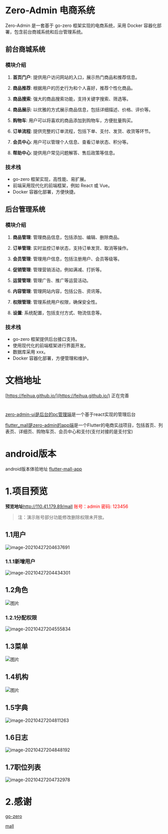 # Zero-Admin 电商系统

Zero-Admin 是一套基于 go-zero 框架实现的电商系统，采用 Docker 容器化部署，包含前台商城系统和后台管理系统。

## 前台商城系统

### 模块介绍

1. **首页门户**: 提供用户访问网站的入口，展示热门商品和推荐信息。

2. **商品推荐**: 根据用户的历史行为和个人喜好，推荐个性化商品。

3. **商品搜索**: 强大的商品搜索功能，支持关键字搜索、筛选等。

4. **商品展示**: 以优雅的方式展示商品信息，包括详细描述、价格、评价等。

5. **购物车**: 用户可以将喜欢的商品添加到购物车，方便批量购买。

6. **订单流程**: 提供完整的订单流程，包括下单、支付、发货、收货等环节。

7. **会员中心**: 用户可以管理个人信息、查看订单状态、积分等。

8. **帮助中心**: 提供用户常见问题解答、售后政策等信息。

### 技术栈

- go-zero 框架实现，高性能、易扩展。
- 前端采用现代化的前端框架，例如 React 或 Vue。
- Docker 容器化部署，方便快捷。

## 后台管理系统

### 模块介绍

1. **商品管理**: 管理商品信息，包括添加、编辑、删除商品。

2. **订单管理**: 实时监控订单状态，支持订单发货、取消等操作。

3. **会员管理**: 管理用户信息，包括注册用户、会员等级等。

4. **促销管理**: 管理营销活动，例如满减、打折等。

5. **运营管理**: 管理广告、推广等运营活动。

6. **内容管理**: 管理网站内容，包括公告、资讯等。

7. **权限管理**: 管理系统用户权限，确保安全性。

8. **设置**: 系统配置，包括支付方式、物流信息等。

### 技术栈

- go-zero 框架提供后台接口支持。
- 使用现代化的前端框架进行界面开发。
- 数据库采用 xxx。
- Docker 容器化部署，方便管理和维护。

# 文档地址
[https://feihua.github.io/](https://feihua.github.io/) 正在完善
#
[zero-admin-ui是后台的pc管理端](https://github.com/feihua/zero-admin-ui)是一个基于react实现的管理后台

[flutter_mall是zero-admin的app端](https://github.com/feihua/flutter_mall)是一个Flutter的电商实战项目，包括首页、列表页、详细页、购物车页、会员中心和支付(支付对接的是支付宝)

# android版本
android版本体验地址 [flutter-mall-app](https://www.pgyer.com/OoW2Zy)

# 1.项目预览

**预览地址**http://110.41.179.89/mall <span  style="color: red;"> 账号：admin 密码: 123456</span>
> 注：演示账号部分功能修改删除权限未开放。

## 1.1用户

![image-20210427204637691](https://gitee.com/liufeihua/images/raw/master/images/image-20210427204637691.png)

### 1.1.1新增用户

![image-20210427204434301](https://gitee.com/liufeihua/images/raw/master/images/image-20210427204434301.png)

## 1.2角色

![图片](https://uploader.shimo.im/f/5k8DqDJY7ZlCpg9t.png!thumbnail)

### 1.2.1分配权限

![image-20210427204555834](https://gitee.com/liufeihua/images/raw/master/images/image-20210427204555834.png)

## 1.3菜单

![图片](https://uploader.shimo.im/f/rdfMRADldvEb0Ny0.png!thumbnail)

## 1.4机构

![图片](https://uploader.shimo.im/f/jM5mUyjETIQ2tL42.png!thumbnail)

## 1.5字典

![image-20210427204811263](https://gitee.com/liufeihua/images/raw/master/images/image-20210427204811263.png)

## 1.6日志

![image-20210427204848192](https://gitee.com/liufeihua/images/raw/master/images/image-20210427204848192.png)

## 1.7职位列表

![image-20210427204732978](https://gitee.com/liufeihua/images/raw/master/images/image-20210427204732978.png)

# 2.感谢
[go-zero](https://github.com/zeromicro/go-zero)
<p></p>

[mall](https://github.com/macrozheng/mall)
